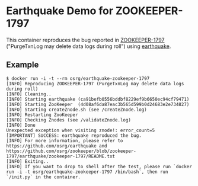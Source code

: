 # Earthquake Demo for ZOOKEEPER-1797

This container reproduces the bug reported in [ZOOKEEPER-1797](https://issues.apache.org/jira/browse/ZOOKEEPER-1797) ("PurgeTxnLog may delete data logs during roll") using [earthquake](https://github.com/osrg/earthquake).

## Example

    $ docker run -i -t --rm osrg/earthquake-zookeeper-1797
    [INFO] Reproducing ZOOKEEPER-1797 (PurgeTxnLog may delete data logs during roll)
    [INFO] Cleaning..
    [INFO] Starting earthquake (ca91befb0556bddbf8229ef9b6650ec94cf79471)
    [INFO] Starting ZooKeeper  (4d08af6da87eac3b565d599b0d24683e2e734827)
    [INFO] Starting createZnode.sh (see /createZnode.log)
    [INFO] Restarting ZooKeeper
    [INFO] Checking Znodes (see /validateZnode.log)
    [INFO] Done
    Unexpected exception when visiting znode!: error_count=5
    [IMPORTANT] SUCCESS: earthquake reproduced the bug.
    [INFO] For more information, please refer to https://github.com/osrg/earthquake and https://github.com/osrg/zookeeper/blob/zookeeper-1797/earthquake/zookeeper-1797/README.txt
    [INFO] Exiting..
    [INFO] If you want to drop to shell after the test, please run `docker run -i -t osrg/earthquake-zookeeper-1797 /bin/bash`, then run `/init.py` in the container.
    
